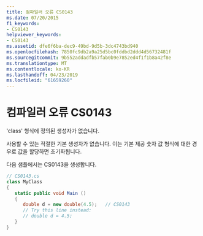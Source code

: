 ```yaml
---
title: 컴파일러 오류 CS0143
ms.date: 07/20/2015
f1_keywords:
- CS0143
helpviewer_keywords:
- CS0143
ms.assetid: dfe6f6ba-dec9-49bd-9d5b-3dc4743bd940
ms.openlocfilehash: 7850fc9db2a9a25d5bc0fddbd2ddd4d56732481f
ms.sourcegitcommit: 9b552addadfb57fab0b9e7852ed4f1f1b8a42f8e
ms.translationtype: MT
ms.contentlocale: ko-KR
ms.lasthandoff: 04/23/2019
ms.locfileid: "61659260"
---
```

# <a name="compiler-error-cs0143"></a>컴파일러 오류 CS0143
'class' 형식에 정의된 생성자가 없습니다.  
  
 사용할 수 있는 적절한 기본 생성자가 없습니다. 이는 기본 제공 숫자 값 형식에 대한 경우로 값을 할당하면 초기화됩니다.  
  
 다음 샘플에서는 CS0143을 생성합니다.  
  
```csharp  
// CS0143.cs  
class MyClass  
{  
   static public void Main ()  
   {  
      double d = new double(4.5);   // CS0143  
      // Try this line instead:  
      // double d = 4.5;  
   }  
}  
```
